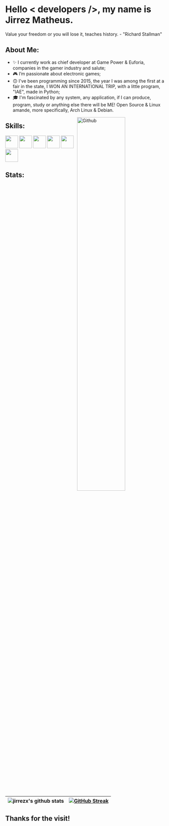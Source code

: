 <h1> Hello < developers />, my name is Jirrez Matheus. </h1>
    <p align='center'>
</p>

<div size='20px'>Value your freedom or you will lose it, teaches history. - "Richard Stallman"
</div>

<h2> About Me:</h2>

- ✨ I currently work as chief developer at Game Power & Euforia, companies in the gamer industry and salute; <br>
- 🎮 I’m passionate about electronic games;<br>
- 🙃 I've been programming since 2015, the year I was among the first at a fair in the state, I WON AN INTERNATIONAL TRIP, with a little program, "IAE", made in Python;<br>
- 🎓 I'm fascinated by any system, any application, if I can produce, program, study or anything else there will be ME! Open Source & Linux amande, more specifically, Arch Linux & Debian.<br>


<img width="55%" align="right" alt="Github" src="https://raw.githubusercontent.com/onimur/.github/master/.resources/git-header.svg" />

<h2> Skills: </h2>
<a href='https://github.com/jirrezx'><img width ='40px' src='https://cdn.discordapp.com/attachments/917183221375049728/945747298485428384/html-5.png'></a>
<a href='https://github.com/jirrezx'><img width ='40px' src ='https://cdn.discordapp.com/attachments/917183221375049728/945747297537511464/css.png'></a>
<a href='https://github.com/jirrezx'><img width ='40px' src ='https://cdn.discordapp.com/attachments/917183221375049728/945747298930032730/javascript.png'></a>
<a href='https://github.com/jirrezx'><img width ='40px' src ='https://cdn.discordapp.com/attachments/917183221375049728/945747299378790460/nodejs.png'></a>
<a href='https://github.com/jirrezx'><img width ='40px' src ='https://cdn.discordapp.com/attachments/917183221375049728/945747299198455859/mysql.png'></a>
<a href='https://github.com/jirrezx'><img width='40px' src='https://upload.wikimedia.org/wikipedia/commons/thumb/c/cf/Lua-Logo.svg/1024px-Lua-Logo.svg.png'></a>

<h2>Stats:</h2>

| ![jirrezx's github stats](https://github-readme-stats.vercel.app/api?username=jirrezx&count_private=true&show_icons=true&theme=github_dark) | [![GitHub Streak](https://github-readme-streak-stats.herokuapp.com?user=jirrezx&theme=github-dark&date_format=j%20M%5B%20Y%5D)](https://git.io/streak-stats) |
| --- | --- |

<h2>Thanks for the visit!</h2>
